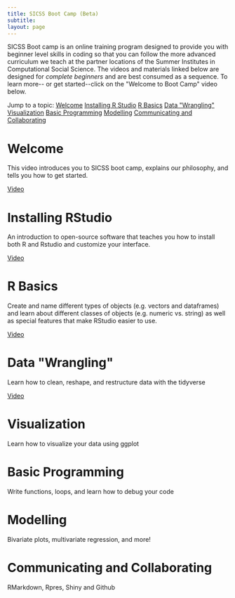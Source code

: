```yaml
---
title: SICSS Boot Camp (Beta)
subtitle: 
layout: page
---
```


SICSS Boot camp is an online training program designed to provide you with beginner level skills in coding so that you can follow the more advanced curriculum we teach at the partner locations of the Summer Institutes in Computational Social Science. The videos and materials linked below are designed for *complete beginners* and are best consumed as a sequence. To learn more-- or get started--click on the "Welcome to Boot Camp" video below.

Jump to a topic: 
[Welcome](#welcome) 
[Installing R Studio](#install) 
[R Basics](#basics) 
[Data "Wrangling"](#wrangling) 
[Visualization](#visualization)
[Basic Programming](#programming)
[Modelling](#modelling)
[Communicating and Collaborating](#communicate)

# Welcome <a name="welcome"></a>

This video introduces you to SICSS boot camp, explains our philosophy, and tells you how to get started.


[Video](https://www.youtube.com/watch?v=QB5ypzhIMA8)


# Installing RStudio <a name="install"></a>

An introduction to open-source software that teaches you how to install both R and Rstudio and customize your interface.  


[Video](https://www.youtube.com/watch?v=ulIv0NiVTs4)


# R Basics <a name="basics"></a>

Create and name different types of objects (e.g. vectors and dataframes) and learn about different classes of objects (e.g. numeric vs. string) as well as special features that make RStudio easier to use.

[Video](https://www.youtube.com/watch?v=vVcH_OvrLEM)

# Data "Wrangling"<a name="wrangling"></a>

Learn how to clean, reshape, and restructure data with the tidyverse

[Video](https://www.youtube.com/watch?v=vVcH_OvrLEM)


# Visualization <a name="visualization"></a>

Learn how to visualize your data using ggplot

# Basic Programming <a name="programming"></a>

Write functions, loops, and learn how to debug your code

# Modelling <a name="modelling"></a>

Bivariate plots, multivariate regression, and more!

# Communicating and Collaborating <a name="communicate"></a>

RMarkdown, Rpres, Shiny and Github

